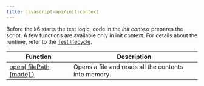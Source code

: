```yaml
---
title: javascript-api/init-context
---
```


Before the k6 starts the test logic, code in the _init context_ prepares the script.
A few functions are available only in init context.
For details about the runtime, refer to the [Test lifecycle](https://grafana.com/docs/k6/<K6_VERSION>/using-k6/test-lifecycle).

| Function                                                                                              | Description                                          |
| ----------------------------------------------------------------------------------------------------- | ---------------------------------------------------- |
| [open( filePath, [mode] )](https://grafana.com/docs/k6/<K6_VERSION>/javascript-api/init-context/open) | Opens a file and reads all the contents into memory. |
